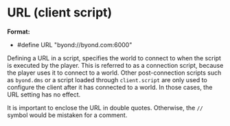 # URL (client script)
**Format:**
+   #define URL \"byond://byond.com:6000\"


Defining a URL in a script, specifies the world to connect to
when the script is executed by the player. This is referred to as a
connection script, because the player uses it to connect to a world.
Other post-connection scripts such as `byond.dms` or a script loaded
through `client.script` are only used to configure the client after it
has connected to a world. In those cases, the URL setting has no effect.


It is important to enclose the URL in double quotes. Otherwise,
the `//` symbol would be mistaken for a comment.
